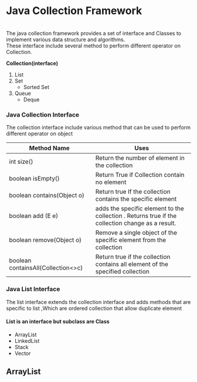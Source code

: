 <H1>Java Collection Framework</h1>
<br>The java collection framework provides a set of interface and Classes to implement various data structure and algorithms.</br> These interface include several method to perform different operator on Collection. </p>

<Strong>Collection(interface)</Strong>
<ol>
<li>List</li>
<li>Set
<ul>
<li>Sorted Set</li>
</ul>
</li>
<li>Queue
<ul>
<li>Deque </li>
</ul>
</li>
</ol>

<h3>Java Collection Interface</h3>
<p>The collection interface include various method that can be used to perform different operator on object </p>

|Method Name|Uses|
|----|------|
|int size()| Return the number of element in the collection |
|boolean isEmpty()|Return True if Collection contain no element|
|boolean contains(Object o)|Return true If the collection contains the specific element|
|boolean add (E e)|adds the specific element to the collection . Returns true if the collection change as a result.|
|boolean remove(Object o)|Remove a single object of the specific element from the collection|
|boolean containsAll(Collection<>c) |Return true if the collection contains all element of the specified collection|

<h3>Java List Interface</h3>
<p>The list interface extends the collection interface and adds methods that are specific to list ,Which are ordered collection that allow duplicate element</p>

<h4>List is an interface but subclass are Class</h4>
<ul>
    <li>ArrayList</li>
    <li>LinkedList</li>
    <li>Stack</li>
    <li>Vector</li>
</ul>


<h2>ArrayList</h2>